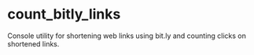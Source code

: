 # count_bitly_links
Console utility for shortening web links using bit.ly and counting clicks on shortened links.
